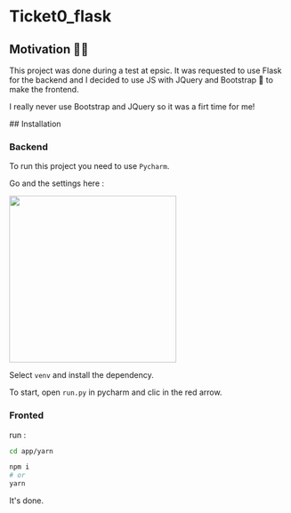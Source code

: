 # Ticket0_flask

## Motivation 🏃‍♂️

This project was done during a test at epsic.
It was requested to use Flask for the backend and I decided to use JS with JQuery and Bootstrap 🍓 to make the frontend.

I really never use Bootstrap and JQuery so it was a firt time for me!

## Installation

### Backend

To run this project you need to use `Pycharm`.

Go and the settings here :

<img width="300" src="https://i.imgur.com/H6xm15r.png" />

Select `venv` and install the dependency.

To start, open `run.py` in pycharm and clic in the red arrow.

### Fronted

run :
```bash
cd app/yarn

npm i
# or
yarn
```
It's done.
